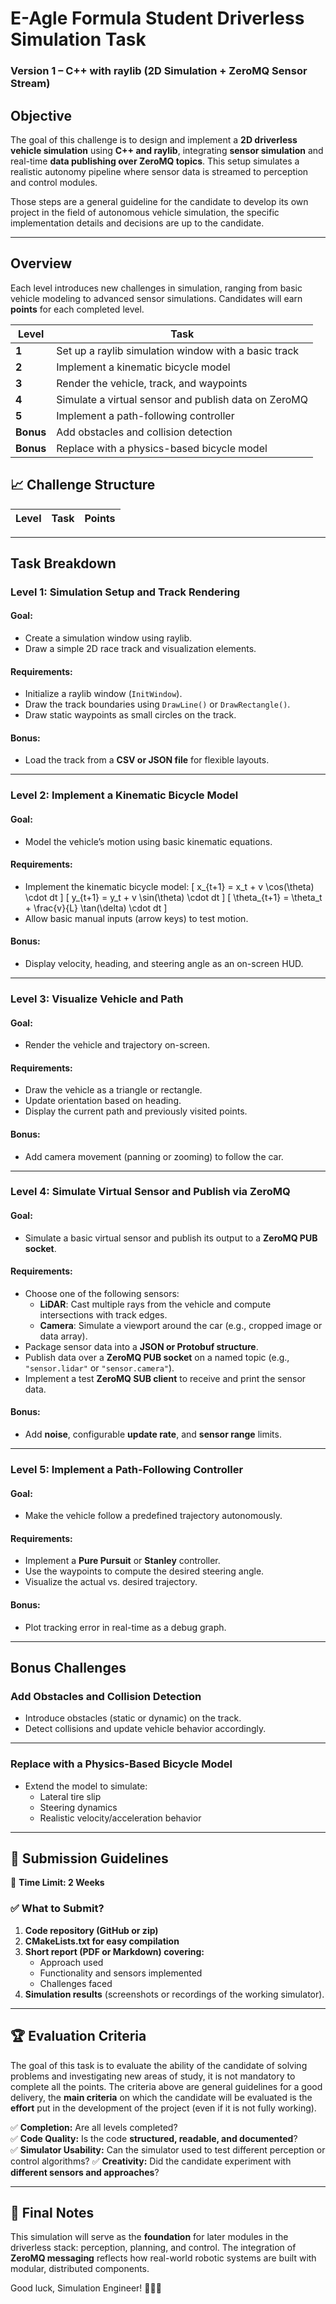 # **E-Agle Formula Student Driverless Simulation Task**
### **Version 1 – C++ with raylib (2D Simulation + ZeroMQ Sensor Stream)**

## **Objective**
The goal of this challenge is to design and implement a **2D driverless vehicle simulation** using **C++ and raylib**, integrating **sensor simulation** and real-time **data publishing over ZeroMQ topics**. This setup simulates a realistic autonomy pipeline where sensor data is streamed to perception and control modules.

Those steps are a general guideline for the candidate to develop its own project in the field of autonomous vehicle simulation, the specific implementation details and decisions are up to the candidate.

---

## **Overview**
Each level introduces new challenges in simulation, ranging from basic vehicle modeling to advanced sensor simulations. Candidates will earn **points** for each completed level.

| **Level** | **Task** |
|-----------|---------|
| **1**   | Set up a raylib simulation window with a basic track | 
| **2**   | Implement a kinematic bicycle model | 
| **3**   | Render the vehicle, track, and waypoints |
| **4**   | Simulate a virtual sensor and publish data on ZeroMQ | 
| **5**   | Implement a path-following controller | 
| **Bonus**     | Add obstacles and collision detection |
| **Bonus**     | Replace with a physics-based bicycle model |

## **📈 Challenge Structure**

| **Level** | **Task** | **Points** |
|-----------|----------|------------|

---

## **Task Breakdown**

### **Level 1: Simulation Setup and Track Rendering**

#### Goal:
- Create a simulation window using raylib.
- Draw a simple 2D race track and visualization elements.

#### Requirements:
- Initialize a raylib window (`InitWindow`).
- Draw the track boundaries using `DrawLine()` or `DrawRectangle()`.
- Draw static waypoints as small circles on the track.

#### Bonus:
- Load the track from a **CSV or JSON file** for flexible layouts.

---

### **Level 2: Implement a Kinematic Bicycle Model**

#### Goal:
- Model the vehicle’s motion using basic kinematic equations.

#### Requirements:
- Implement the kinematic bicycle model:
  \[
  x_{t+1} = x_t + v \cos(\theta) \cdot dt
  \]
  \[
  y_{t+1} = y_t + v \sin(\theta) \cdot dt
  \]
  \[
  \theta_{t+1} = \theta_t + \frac{v}{L} \tan(\delta) \cdot dt
  \]
- Allow basic manual inputs (arrow keys) to test motion.

#### Bonus:
- Display velocity, heading, and steering angle as an on-screen HUD.

---

### **Level 3: Visualize Vehicle and Path**

#### Goal:
- Render the vehicle and trajectory on-screen.

#### Requirements:
- Draw the vehicle as a triangle or rectangle.
- Update orientation based on heading.
- Display the current path and previously visited points.

#### Bonus:
- Add camera movement (panning or zooming) to follow the car.

---

### **Level 4: Simulate Virtual Sensor and Publish via ZeroMQ**

#### Goal:
- Simulate a basic virtual sensor and publish its output to a **ZeroMQ PUB socket**.

#### Requirements:
- Choose one of the following sensors:
  - **LiDAR**: Cast multiple rays from the vehicle and compute intersections with track edges.
  - **Camera**: Simulate a viewport around the car (e.g., cropped image or data array).
- Package sensor data into a **JSON or Protobuf structure**.
- Publish data over a **ZeroMQ PUB socket** on a named topic (e.g., `"sensor.lidar"` or `"sensor.camera"`).
- Implement a test **ZeroMQ SUB client** to receive and print the sensor data.

#### Bonus:
- Add **noise**, configurable **update rate**, and **sensor range** limits.

---

### **Level 5: Implement a Path-Following Controller**

#### Goal:
- Make the vehicle follow a predefined trajectory autonomously.

#### Requirements:
- Implement a **Pure Pursuit** or **Stanley** controller.
- Use the waypoints to compute the desired steering angle.
- Visualize the actual vs. desired trajectory.

#### Bonus:
- Plot tracking error in real-time as a debug graph.

---

## **Bonus Challenges**

### Add Obstacles and Collision Detection
- Introduce obstacles (static or dynamic) on the track.
- Detect collisions and update vehicle behavior accordingly.

---

### Replace with a Physics-Based Bicycle Model
- Extend the model to simulate:
  - Lateral tire slip
  - Steering dynamics
  - Realistic velocity/acceleration behavior

---

## **📅 Submission Guidelines**
📆 **Time Limit: 2 Weeks**

### **✅ What to Submit?**
1. **Code repository (GitHub or zip)**
2. **CMakeLists.txt for easy compilation**
3. **Short report (PDF or Markdown) covering:**
   - Approach used
   - Functionality and sensors implemented
   - Challenges faced
4. **Simulation results** (screenshots or recordings of the working simulator).

---

## **🏆 Evaluation Criteria**
The goal of this task is to evaluate the ability of the candidate of solving problems and investigating new areas of study, it is not mandatory to complete all the points.
The criteria above are general guidelines for a good delivery, the **main criteria** on which the candidate will be evaluated is the **effort** put in the development of the project (even if it is not fully working).

✅ **Completion:** Are all levels completed?  
✅ **Code Quality:** Is the code **structured, readable, and documented**?  
✅ **Simulator Usability:** Can the simulator used to test different perception or control algorithms?
✅ **Creativity:** Did the candidate experiment with **different sensors and approaches**?  

---

## **📌 Final Notes**
This simulation will serve as the **foundation** for later modules in the driverless stack: perception, planning, and control. The integration of **ZeroMQ messaging** reflects how real-world robotic systems are built with modular, distributed components.

Good luck, Simulation Engineer! 🚗📡💨